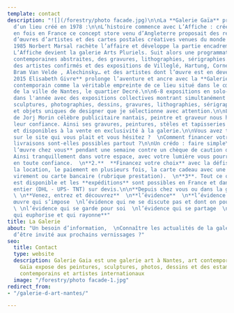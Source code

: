 ```yaml
---
template: contact
description: "![](/forestry/photo facade.jpg)\n\nLa **Galerie Gaïa** prolonge l’esprit
  d’un lieu créé en 1978 :\n\nL’histoire commence avec L’Affiche : créé pour la première
  en fois en France ce concept store venu d’Angleterre proposait des reproductions
  d’œuvres d’artistes et des cartes postales créatives venues du monde entier.\n\nEn
  1985 Norbert Marsal rachète l’affaire et développe la partie encadrement. En 1999
  L’Affiche devient la galerie Arts Pluriels. Suit alors une programmation d’oeuvres
  contemporaines abstraites, des gravures, lithographies, sérigraphies. Ainsi alternent
  des artistes confirmés et des expositions de Villeglé, Hartung, Corneille, Combas,
  Bram Van Velde , Alechinsky… et des artistes dont l’œuvre est en devenir.\n\n**En
  2015 Elisabeth Givre** prolonge l’aventure et ancre avec la **Galerie Gaïa**, l’art
  contemporain comme la véritable empreinte de ce lieu situé dans le cœur historique
  de la ville de Nantes, le quartier Decré.\n\n6-8 expositions en solo-show alternent
  dans l'année avec des expositions collectives montrant simultanément des peintures,
  sculptures, photographies, dessins, gravures, lithographies, sérigraphies, céramiques
  et objets uniques de designer que je sélectionne avec attention.\n\nLes héritiers
  de Jorj Morin célèbre publicitaire nantais, peintre et graveur nous honorent de
  leur confiance. Ainsi ses gravures, peintures, stèles et tapisseries sont exposées
  et disponibles à la vente en exclusivité à la galerie.\n\nVous avez trouvé une œuvre
  sur le site qui vous plait et vous hésitez ?  \nComment financer votre achat ?  \nLes
  livraisons sont-elles possibles partout ?\n\nUn crédo : faire simple\n\n**1.  Essayer
  l’œuvre chez vous** pendant une semaine contre un chèque de caution de son montant.
  Ainsi tranquillement dans votre espace, avec votre lumière vous pourrez choisir
  en toute confiance.  \n**2.**  **Financez votre choix** avec la défiscalisation,
  la location, le paiement en plusieurs fois, la carte cadeau avec une cagnotte ,par
  virement ou carte bancaire (rubrique prestation).  \n**3**. Tout ce que vous voyez
  est disponible et les **expéditions** sont possibles en France et dans le monde
  entier (DHL - UPS- TNT) sur devis.\n\n**Depuis chez vous ou dans la galerie...**
  \ \n**Venez, entrez et découvrez**  \n**l’évidence**  \n**l’évidence devant une
  œuvre qui s’impose  \nl’évidence qui ne se discute pas et dont on pourra discuter
  \ \nl’évidence qui se garde pour soi  \nl’évidence qui se partage  \nl’évidence
  qui euphorise et qui rayonne**"
title: La Galerie
about: "Un besoin d’information,  \nConnaître les actualités de la galerie,  \nEnvie
  d’être invité aux prochains vernissages ?"
seo:
  title: Contact
  type: website
  description: Galerie Gaia est une galerie art à Nantes, art contemporain. La galerie
    Gaïa expose des peintures, sculptures, photos, dessins et des estampes d'artistes
    contemporains et artistes internationaux
  image: "/forestry/photo facade-1.jpg"
redirect_from:
- "/galerie-d-art-nantes/"

---
```

